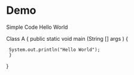 # Demo


Simple Code Hello World 

Class A {
 public static void main (String [] args ) {
 
     System.out.println("Hello World");
     }
  }   
